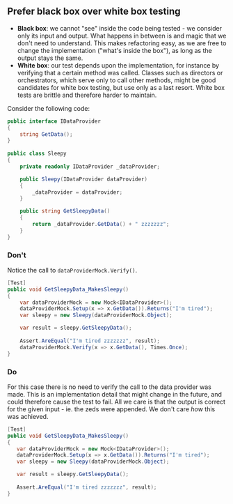 ## Prefer black box over white box testing

- **Black box**: we cannot "see" inside the code being tested - we consider only its input and output. What happens in  between is and magic that we don't need to understand. This makes refactoring easy, as we are free to change the implementation ("what's inside the box"), as long as the output stays the same.
 - **White box**: our test depends upon the implementation, for instance by verifying that a certain method was called. Classes such as directors or orchestrators, which serve only to call other methods, might be good candidates for white box testing, but use only as a last resort. White box tests are brittle and therefore harder to maintain.
 
Consider the following code:
 
```c#
public interface IDataProvider
{
    string GetData();
}
 
public class Sleepy
{
    private readonly IDataProvider _dataProvider;

    public Sleepy(IDataProvider dataProvider)
    {
        _dataProvider = dataProvider;
    }

    public string GetSleepyData()
    {
        return _dataProvider.GetData() + " zzzzzzz";
    }
}
 ```
 
### Don't
 
Notice the call to `dataProviderMock.Verify()`.
 
```c#
[Test]
public void GetSleepyData_MakesSleepy()
{
    var dataProviderMock = new Mock<IDataProvider>();
    dataProviderMock.Setup(x => x.GetData()).Returns("I'm tired");
    var sleepy = new Sleepy(dataProviderMock.Object);

    var result = sleepy.GetSleepyData();
    
    Assert.AreEqual("I'm tired zzzzzzz", result);
    dataProviderMock.Verify(x => x.GetData(), Times.Once);
}
```
  
### Do
 
For this case there is no need to verify the call to the data provider was made. This is an implementation detail that might change in the future, and could therefore cause the test to fail. All we care is that the output is correct for the given input - ie. the zeds were appended. We don't care _how_ this was achieved.
 
 ```c#
[Test]
public void GetSleepyData_MakesSleepy()
{
    var dataProviderMock = new Mock<IDataProvider>();
    dataProviderMock.Setup(x => x.GetData()).Returns("I'm tired");
    var sleepy = new Sleepy(dataProviderMock.Object);

    var result = sleepy.GetSleepyData();
     
    Assert.AreEqual("I'm tired zzzzzzz", result);
}
 ```
